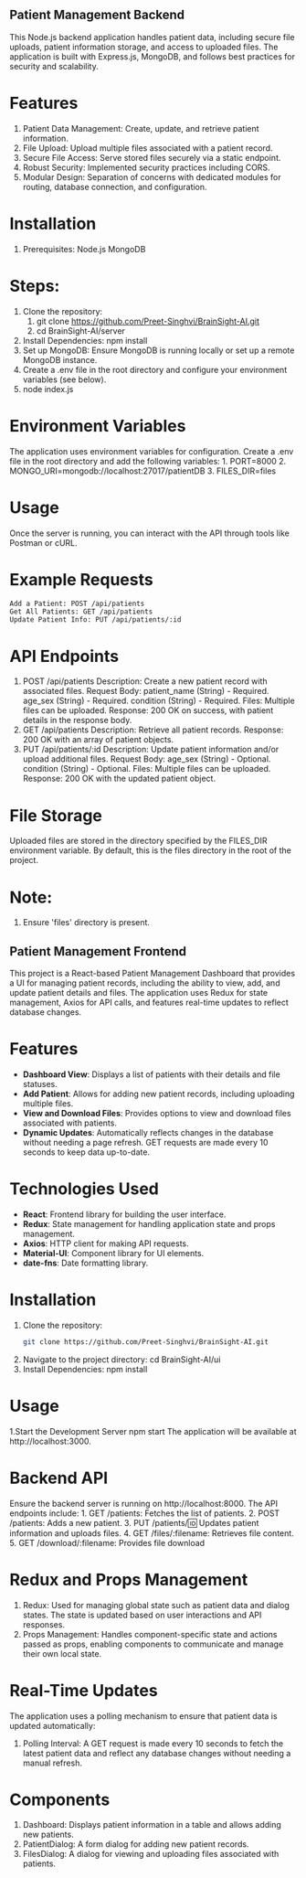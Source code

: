 ## Patient Management Backend

This Node.js backend application handles patient data, including secure file uploads, patient information storage, and access to uploaded files. The application is built with Express.js, MongoDB, and follows best practices for security and scalability.

# Features
1. Patient Data Management: Create, update, and retrieve patient information.
2. File Upload: Upload multiple files associated with a patient record.
3. Secure File Access: Serve stored files securely via a static endpoint.
4. Robust Security: Implemented security practices including CORS.
5. Modular Design: Separation of concerns with dedicated modules for routing, database connection, and configuration.

# Installation
1. Prerequisites:
	Node.js
	MongoDB

# Steps:
1. Clone the repository:
	1. git clone https://github.com/Preet-Singhvi/BrainSight-AI.git
	2. cd BrainSight-AI/server
2. Install Dependencies:
	npm install
3. Set up MongoDB:
	Ensure MongoDB is running locally or set up a remote MongoDB instance.
4. Create a .env file in the root directory and configure your environment variables (see below).
5. node index.js

# Environment Variables
The application uses environment variables for configuration. Create a .env file in the root directory and add the following variables:
	1. PORT=8000
	2. MONGO_URI=mongodb://localhost:27017/patientDB
	3. FILES_DIR=files

# Usage
Once the server is running, you can interact with the API through tools like Postman or cURL.

# Example Requests
	Add a Patient: POST /api/patients
	Get All Patients: GET /api/patients
	Update Patient Info: PUT /api/patients/:id

# API Endpoints
1. POST /api/patients
	Description: Create a new patient record with associated files.
	Request Body:
		patient_name (String) - Required.
		age_sex (String) - Required.
		condition (String) - Required.
		Files: Multiple files can be uploaded.
	Response:
		200 OK on success, with patient details in the response body.
2. GET /api/patients
	Description: Retrieve all patient records.
	Response:
		200 OK with an array of patient objects.
3. PUT /api/patients/:id
	Description: Update patient information and/or upload additional files.
	Request Body:
		age_sex (String) - Optional.
		condition (String) - Optional.
		Files: Multiple files can be uploaded.
	Response:
		200 OK with the updated patient object.

# File Storage
Uploaded files are stored in the directory specified by the FILES_DIR environment variable. By default, this is the files directory in the root of the project.

# Note:
1. Ensure 'files' directory is present.


## Patient Management Frontend

This project is a React-based Patient Management Dashboard that provides a UI for managing patient records, including the ability to view, add, and update patient details and files. The application uses Redux for state management, Axios for API calls, and features real-time updates to reflect database changes.

# Features
- **Dashboard View**: Displays a list of patients with their details and file statuses.
- **Add Patient**: Allows for adding new patient records, including uploading multiple files.
- **View and Download Files**: Provides options to view and download files associated with patients.
- **Dynamic Updates**: Automatically reflects changes in the database without needing a page refresh. GET requests are made every 10 seconds to keep data up-to-date.

# Technologies Used
- **React**: Frontend library for building the user interface.
- **Redux**: State management for handling application state and props management.
- **Axios**: HTTP client for making API requests.
- **Material-UI**: Component library for UI elements.
- **date-fns**: Date formatting library.

# Installation
1. Clone the repository:
   ```bash
   git clone https://github.com/Preet-Singhvi/BrainSight-AI.git
2. Navigate to the project directory:
   cd BrainSight-AI/ui
3. Install Dependencies:
   npm install

# Usage
1.Start the Development Server
	npm start
The application will be available at http://localhost:3000.

# Backend API
Ensure the backend server is running on http://localhost:8000. The API endpoints include:
	1. GET /patients: Fetches the list of patients.
	2. POST /patients: Adds a new patient.
	3. PUT /patients/:id: Updates patient information and uploads files.
	4. GET /files/:filename: Retrieves file content.
	5. GET /download/:filename: Provides file download


# Redux and Props Management
1. Redux: Used for managing global state such as patient data and dialog states. The state is updated based on user interactions and API responses.
2. Props Management: Handles component-specific state and actions passed as props, enabling components to communicate and manage their own local state.

# Real-Time Updates
The application uses a polling mechanism to ensure that patient data is updated automatically:
1. Polling Interval: A GET request is made every 10 seconds to fetch the latest patient data and reflect any database changes without needing a manual refresh.

# Components
1. Dashboard: Displays patient information in a table and allows adding new patients.
2. PatientDialog: A form dialog for adding new patient records.
3. FilesDialog: A dialog for viewing and uploading files associated with patients.


